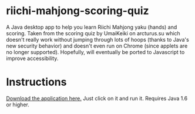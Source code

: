 # riichi-mahjong-scoring-quiz
A Java desktop app to help you learn Riichi Mahjong yaku (hands) and scoring. Taken from the scoring quiz by UmaiKeiki on arcturus.su which doesn't really work without jumping through lots of hoops (thanks to Java's new security behavior) and doesn't even run on Chrome (since applets are no longer supported). Hopefully, will eventually be ported to Javascript to improve accessibility.

# Instructions
[Download the application here.](https://github.com/chairbender/riichi-mahjong-scoring-quiz/releases/download/1.0/riichi-mahjong-scoring-quiz-1.0.jar) Just click on it and run it. Requires Java 1.6 or higher.
